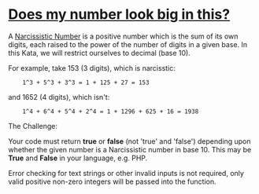 # [ Does my number look big in this?](https://www.codewars.com/kata/5287e858c6b5a9678200083c)

A  [Narcissistic Number](https://en.wikipedia.org/wiki/Narcissistic_number)  is a positive number which is the sum of its own digits, each raised to the power of the number of digits in a given base. In this Kata, we will restrict ourselves to decimal (base 10).

For example, take 153 (3 digits), which is narcisstic:

```
    1^3 + 5^3 + 3^3 = 1 + 125 + 27 = 153
```

and 1652 (4 digits), which isn't:

```
    1^4 + 6^4 + 5^4 + 2^4 = 1 + 1296 + 625 + 16 = 1938
```

The Challenge:

Your code must return  **true**  or  **false**  (not 'true' and 'false') depending upon whether the given number is a Narcissistic number in base 10. This may be  **True**  and  **False**  in your language, e.g. PHP.

Error checking for text strings or other invalid inputs is not required, only valid positive non-zero integers will be passed into the function.

